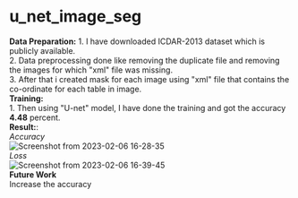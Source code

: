 # u_net_image_seg
**Data Preparation:**
      1. I have downloaded ICDAR-2013 dataset which is publicly available.<br />
      2. Data preprocessing done like removing the duplicate file and removing the images for which "xml" file was missing.<br />
      3. After that i created mask for each image using "xml" file that contains the co-ordinate for each table in image. <br />
**Training:**<br />
      1. Then using "U-net" model, I have done the training and got the accuracy **4.48** percent. <br />
**Result:**:<br />
       *Accuracy*<br />
       ![Screenshot from 2023-02-06 16-28-35](https://user-images.githubusercontent.com/60688738/216956314-179aeeb5-0657-41c3-8484-e1987f4a3732.png)<br />
       *Loss* <br />
       ![Screenshot from 2023-02-06 16-39-45](https://user-images.githubusercontent.com/60688738/216956694-ffd70ad4-3c35-4a71-8e36-d29115f8cee1.png)<br />
**Future Work** <br />
      Increase the accuracy<br />
